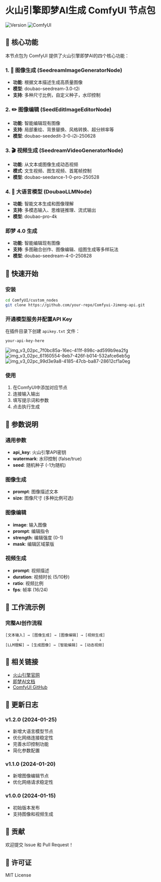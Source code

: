 # 火山引擎即梦AI生成 ComfyUI 节点包

![Version](https://img.shields.io/badge/version-1.2.0-blue)
![ComfyUI](https://img.shields.io/badge/ComfyUI-Compatible-green)

## 🎯 核心功能

本节点包为 ComfyUI 提供了火山引擎即梦AI的四个核心功能：

### 1. 🎨 图像生成 (SeedreamImageGeneratorNode)
- **功能**: 根据文本描述生成高质量图像
- **模型**: doubao-seedream-3.0-t2i
- **支持**: 多种尺寸比例，自定义种子，水印控制

### 2. ✏️ 图像编辑 (SeedEditImageEditorNode)  
- **功能**: 智能编辑现有图像
- **支持**: 局部重绘、背景替换、风格转换、超分辨率等
- **模型**: doubao-seededit-3-0-i2i-250628

### 3. 🎬 视频生成 (SeedreamVideoGeneratorNode)
- **功能**: 从文本或图像生成动态视频
- **模式**: 文生视频、图生视频、首尾帧控制
- **模型**: doubao-seedance-1-0-pro-250528

### 4. 🤖 大语言模型 (DoubaoLLMNode)
- **功能**: 智能文本生成和图像理解
- **支持**: 多模态输入、思维链推理、流式输出
- **模型**: doubao-pro-4k

### 即梦 4.0 生成
- **功能**: 智能编辑现有图像
- **支持**: 多图融合创作、图像编辑、组图生成等多样玩法
- **模型**: doubao-seedream-4-0-250828

## 🚀 快速开始

### 安装
```bash
cd ComfyUI/custom_nodes
git clone https://github.com/your-repo/Comfyui-Jimeng-api.git
```

### 开通模型服务并配置API Key
在插件目录下创建 `apikey.txt` 文件：
```
your-api-key-here
```
![img_v3_02pc_7f0bc85a-16ec-411f-898c-ad599b9ea2fg](https://github.com/user-attachments/assets/8463c946-8f47-4a4b-9030-f7b993b45bf1)
![img_v3_02pc_61160554-8eb7-426f-b014-532afce6eb5g](https://github.com/user-attachments/assets/95653d1f-f792-4025-ab89-ea4514ec14b6)
![img_v3_02pc_99d3e9a8-4185-47cb-ba87-28612cf1a0eg](https://github.com/user-attachments/assets/8c631019-c907-4e14-9dd7-77ca860fe6be)


### 使用
1. 在ComfyUI中添加对应节点
2. 连接输入输出
3. 填写提示词和参数
4. 点击执行生成

## 📖 参数说明

### 通用参数
- **api_key**: 火山引擎API密钥
- **watermark**: 水印控制 (false/true)
- **seed**: 随机种子 (-1为随机)

### 图像生成
- **prompt**: 图像描述文本
- **size**: 图像尺寸 (多种比例可选)

### 图像编辑  
- **image**: 输入图像
- **prompt**: 编辑指令
- **strength**: 编辑强度 (0-1)
- **mask**: 编辑区域蒙版

### 视频生成
- **prompt**: 视频描述
- **duration**: 视频时长 (5/10秒)
- **ratio**: 视频比例
- **fps**: 帧率 (16/24)

## 🔄 工作流示例

### 完整AI创作流程
```
[文本输入] → [图像生成] → [图像编辑] → [视频生成]
     ↓           ↓           ↓           ↓
[LLM理解] → [生成图像] → [智能编辑] → [动态视频]
```

## 🔗 相关链接

- [火山引擎官网](https://www.volcengine.com/)
- [即梦AI文档](https://www.volcengine.com/docs/82379)
- [ComfyUI GitHub](https://github.com/comfyanonymous/ComfyUI)

## 📝 更新日志

### v1.2.0 (2024-01-25)
- 新增大语言模型节点
- 优化网络连接稳定性
- 完善水印控制功能
- 简化参数配置

### v1.1.0 (2024-01-20)
- 新增图像编辑节点
- 优化网络请求稳定性

### v1.0.0 (2024-01-15)
- 初始版本发布
- 支持图像和视频生成

## 🤝 贡献

欢迎提交 Issue 和 Pull Request！

## 📄 许可证

MIT License
